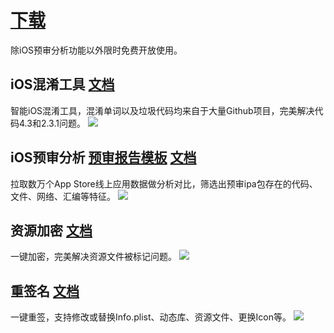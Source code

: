 # [下载](https://github.com/ybbc/ReviewTools/releases)

除iOS预审分析功能以外限时免费开放使用。

## iOS混淆工具 [文档](https://nichaoge.com/hx.html)
智能iOS混淆工具，混淆单词以及垃圾代码均来自于大量Github项目，完美解决代码4.3和2.3.1问题。
![](https://file.nichaoge.com/SF3VtcYiys5jkgSPQJ8NQsQh9NQzihgm/hx.gif)

## iOS预审分析 [预审报告模板](https://file.nichaoge.com/95h48gnHr8kemUwdjiwQa6Cfv8qGzYWO/%E9%A2%84%E5%AE%A1%E6%8A%A5%E5%91%8A%E6%A8%A1%E6%9D%BF.html) [文档](https://nichaoge.com/review.html)
拉取数万个App Store线上应用数据做分析对比，筛选出预审ipa包存在的代码、文件、网络、汇编等特征。
![](https://file.nichaoge.com/PxsoQ9PuxxGG43SLRY5KQFE37PBsr8mE/review.png)

## 资源加密 [文档](https://nichaoge.com/encrypt.html)
一键加密，完美解决资源文件被标记问题。
![](https://file.nichaoge.com/L27x5obP1HszJ3wToj7YcmqrfQB0Am5m/encrypt.gif)

## 重签名 [文档](https://nichaoge.com/resign.html)
一键重签，支持修改或替换Info.plist、动态库、资源文件、更换Icon等。
![](https://file.nichaoge.com/HfXzOdI8kjVkwiwKeflJ5qbVP9RuU3Iv/resign.gif)


